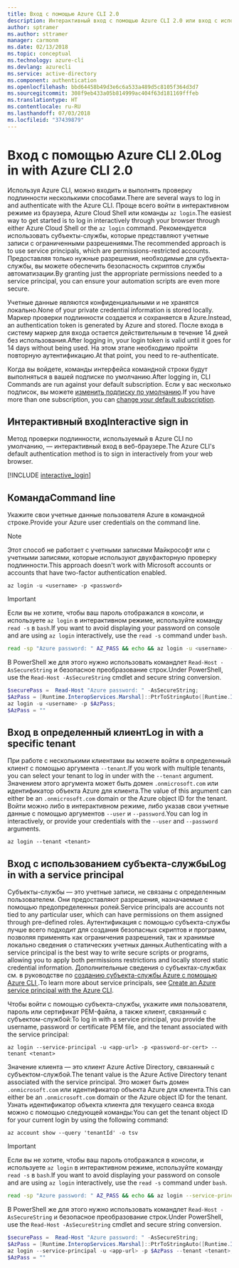 ```yaml
---
title: Вход с помощью Azure CLI 2.0
description: Интерактивный вход с помощью Azure CLI 2.0 или вход с использованием локальных учетных данных
author: sptramer
ms.author: sttramer
manager: carmonm
ms.date: 02/13/2018
ms.topic: conceptual
ms.technology: azure-cli
ms.devlang: azurecli
ms.service: active-directory
ms.component: authentication
ms.openlocfilehash: bbd64458b49d3e6c6a533a489d5c8105f364d3d7
ms.sourcegitcommit: 308f9eb433a05b814999ac404f63d181169fffeb
ms.translationtype: HT
ms.contentlocale: ru-RU
ms.lasthandoff: 07/03/2018
ms.locfileid: "37439879"
---
```

# <a name="log-in-with-azure-cli-20"></a><span data-ttu-id="5c628-103">Вход с помощью Azure CLI 2.0</span><span class="sxs-lookup"><span data-stu-id="5c628-103">Log in with Azure CLI 2.0</span></span>

<span data-ttu-id="5c628-104">Используя Azure CLI, можно входить и выполнять проверку подлинности несколькими способами.</span><span class="sxs-lookup"><span data-stu-id="5c628-104">There are several ways to log in and authenticate with the Azure CLI.</span></span> <span data-ttu-id="5c628-105">Проще всего войти в интерактивном режиме из браузера, Azure Cloud Shell или команды `az login`.</span><span class="sxs-lookup"><span data-stu-id="5c628-105">The easiest way to get started is to log in interactively through your browser through either Azure Cloud Shell or the `az login` command.</span></span>
<span data-ttu-id="5c628-106">Рекомендуется использовать субъекты-службы, которые представляют учетные записи с ограниченными разрешениями.</span><span class="sxs-lookup"><span data-stu-id="5c628-106">The recommended approach is to use service principals, which are permissions-restricted accounts.</span></span> <span data-ttu-id="5c628-107">Предоставляя только нужные разрешения, необходимые для субъекта-службы, вы можете обеспечить безопасность скриптов службы автоматизации.</span><span class="sxs-lookup"><span data-stu-id="5c628-107">By granting just the appropriate permissions needed to a service principal, you can ensure your automation scripts are even more secure.</span></span>

<span data-ttu-id="5c628-108">Учетные данные являются конфиденциальными и не хранятся локально.</span><span class="sxs-lookup"><span data-stu-id="5c628-108">None of your private credential information is stored locally.</span></span> <span data-ttu-id="5c628-109">Маркер проверки подлинности создается и сохраняется в Azure.</span><span class="sxs-lookup"><span data-stu-id="5c628-109">Instead, an authentication token is generated by Azure and stored.</span></span> <span data-ttu-id="5c628-110">После входа в систему маркер для входа остается действительным в течение 14 дней без использования.</span><span class="sxs-lookup"><span data-stu-id="5c628-110">After logging in, your login token is valid until it goes for 14 days without being used.</span></span> <span data-ttu-id="5c628-111">На этом этапе необходимо пройти повторную аутентификацию.</span><span class="sxs-lookup"><span data-stu-id="5c628-111">At that point, you need to re-authenticate.</span></span>

<span data-ttu-id="5c628-112">Когда вы войдете, команды интерфейса командной строки будут выполняться в вашей подписке по умолчанию.</span><span class="sxs-lookup"><span data-stu-id="5c628-112">After logging in, CLI Commands are run against your default subscription.</span></span> <span data-ttu-id="5c628-113">Если у вас несколько подписок, вы можете [изменить подписку по умолчанию](manage-azure-subscriptions-azure-cli.md).</span><span class="sxs-lookup"><span data-stu-id="5c628-113">If you have more than one subscription, you can [change your default subscription](manage-azure-subscriptions-azure-cli.md).</span></span>

## <a name="interactive-sign-in"></a><span data-ttu-id="5c628-114">Интерактивный вход</span><span class="sxs-lookup"><span data-stu-id="5c628-114">Interactive sign in</span></span>

<span data-ttu-id="5c628-115">Метод проверки подлинности, используемый в Azure CLI по умолчанию, — интерактивный вход в веб-браузере.</span><span class="sxs-lookup"><span data-stu-id="5c628-115">The Azure CLI's default authentication method is to sign in interactively from your web browser.</span></span>

[!INCLUDE [interactive_login](includes/interactive-login.md)]

## <a name="command-line"></a><span data-ttu-id="5c628-116">Команда</span><span class="sxs-lookup"><span data-stu-id="5c628-116">Command line</span></span>

<span data-ttu-id="5c628-117">Укажите свои учетные данные пользователя Azure в командной строке.</span><span class="sxs-lookup"><span data-stu-id="5c628-117">Provide your Azure user credentials on the command line.</span></span>

> [!Note]
> <span data-ttu-id="5c628-118">Этот способ не работает с учетными записями Майкрософт или с учетными записями, которые используют двухфакторную проверку подлинности.</span><span class="sxs-lookup"><span data-stu-id="5c628-118">This approach doesn't work with Microsoft accounts or accounts that have two-factor authentication enabled.</span></span>

```azurecli
az login -u <username> -p <password>
```

> [!IMPORTANT]
> <span data-ttu-id="5c628-119">Если вы не хотите, чтобы ваш пароль отображался в консоли, и используете `az login` в интерактивном режиме, используйте команду `read -s` в `bash`.</span><span class="sxs-lookup"><span data-stu-id="5c628-119">If you want to avoid displaying your password on console and are using `az login` interactively, use the `read -s` command under `bash`.</span></span>
> 
> ```bash
> read -sp "Azure password: " AZ_PASS && echo && az login -u <username> -p $AZ_PASS
> ```
>
> <span data-ttu-id="5c628-120">В PowerShell же для этого нужно использовать командлет `Read-Host -AsSecureString` и безопасное преобразование строк.</span><span class="sxs-lookup"><span data-stu-id="5c628-120">Under PowerShell, use the `Read-Host -AsSecureString` cmdlet and secure string conversion.</span></span>
> 
> ```powershell
> $securePass =  Read-Host "Azure password: " -AsSecureString;
> $AzPass = [Runtime.InteropServices.Marshal]::PtrToStringAuto([Runtime.InteropServices.Marshal]::SecureStringToBSTR($securePass));
> az login -u <username> -p $AzPass;
> $AzPass = ""
> ```

## <a name="log-in-with-a-specific-tenant"></a><span data-ttu-id="5c628-121">Вход в определенный клиент</span><span class="sxs-lookup"><span data-stu-id="5c628-121">Log in with a specific tenant</span></span>

<span data-ttu-id="5c628-122">При работе с несколькими клиентами вы можете войти в определенный клиент с помощью аргумента `--tenant`.</span><span class="sxs-lookup"><span data-stu-id="5c628-122">If you work with multiple tenants, you can select your tenant to log in under with the `--tenant` argument.</span></span> <span data-ttu-id="5c628-123">Значением этого аргумента может быть домен `.onmicrosoft.com` или идентификатор объекта Azure для клиента.</span><span class="sxs-lookup"><span data-stu-id="5c628-123">The value of this argument can either be an `.onmicrosoft.com` domain or the Azure object ID for the tenant.</span></span> <span data-ttu-id="5c628-124">Войти можно либо в интерактивном режиме, либо указав свои учетные данные с помощью аргументов `--user` и `--password`.</span><span class="sxs-lookup"><span data-stu-id="5c628-124">You can log in interactively, or provide your credentials with the `--user` and `--password` arguments.</span></span> 

```azurecli
az login --tenant <tenant>
```

## <a name="log-in-with-a-service-principal"></a><span data-ttu-id="5c628-125">Вход с использованием субъекта-службы</span><span class="sxs-lookup"><span data-stu-id="5c628-125">Log in with a service principal</span></span>

<span data-ttu-id="5c628-126">Субъекты-службы — это учетные записи, не связаны с определенным пользователем. Они предоставляют разрешения, назначаемые с помощью предопределенных ролей.</span><span class="sxs-lookup"><span data-stu-id="5c628-126">Service principals are accounts not tied to any particular user, which can have permissions on them assigned through pre-defined roles.</span></span> <span data-ttu-id="5c628-127">Аутентификация с помощью субъекта-службы лучше всего подходит для создания безопасных скриптов и программ, позволяя применять как ограничения разрешений, так и хранимые локально сведения о статических учетных данных.</span><span class="sxs-lookup"><span data-stu-id="5c628-127">Authenticating with a service principal is the best way to write secure scripts or programs, allowing you to apply both permissions restrictions and locally stored static credential information.</span></span> <span data-ttu-id="5c628-128">Дополнительные сведения о субъектах-службах см. в руководстве по [созданию субъекта-службы Azure с помощью Azure CLI ](create-an-azure-service-principal-azure-cli.md).</span><span class="sxs-lookup"><span data-stu-id="5c628-128">To learn more about service principals, see [Create an Azure service principal with the Azure CLI](create-an-azure-service-principal-azure-cli.md).</span></span>

<span data-ttu-id="5c628-129">Чтобы войти с помощью субъекта-службы, укажите имя пользователя, пароль или сертификат PEM-файла, а также клиент, связанный с субъектом-службой:</span><span class="sxs-lookup"><span data-stu-id="5c628-129">To log in with a service principal, you provide the username, password or certificate PEM file, and the tenant associated with the service principal:</span></span>

```azurecli
az login --service-principal -u <app-url> -p <password-or-cert> --tenant <tenant>
```

<span data-ttu-id="5c628-130">Значение клиента — это клиент Azure Active Directory, связанный с субъектом-службой.</span><span class="sxs-lookup"><span data-stu-id="5c628-130">The tenant value is the Azure Active Directory tenant associated with the service principal.</span></span> <span data-ttu-id="5c628-131">Это может быть домен `.onmicrosoft.com` или идентификатор объекта Azure для клиента.</span><span class="sxs-lookup"><span data-stu-id="5c628-131">This can either be an `.onmicrosoft.com` domain or the Azure object ID for the tenant.</span></span>
<span data-ttu-id="5c628-132">Узнать идентификатор объекта клиента для текущего сеанса входа можно с помощью следующей команды:</span><span class="sxs-lookup"><span data-stu-id="5c628-132">You can get the tenant object ID for your current login by using the following command:</span></span>

```azurecli-interactive
az account show --query 'tenantId' -o tsv
```

> [!IMPORTANT]
> <span data-ttu-id="5c628-133">Если вы не хотите, чтобы ваш пароль отображался в консоли, и используете `az login` в интерактивном режиме, используйте команду `read -s` в `bash`.</span><span class="sxs-lookup"><span data-stu-id="5c628-133">If you want to avoid displaying your password on console and are using `az login` interactively, use the `read -s` command under `bash`.</span></span>
> 
> ```bash
> read -sp "Azure password: " AZ_PASS && echo && az login --service-principal -u <app-url> -p $AZ_PASS --tenant <tenant>
> ```
>
> <span data-ttu-id="5c628-134">В PowerShell же для этого нужно использовать командлет `Read-Host -AsSecureString` и безопасное преобразование строк.</span><span class="sxs-lookup"><span data-stu-id="5c628-134">Under PowerShell, use the `Read-Host -AsSecureString` cmdlet and secure string conversion.</span></span>
> 
> ```powershell
> $securePass =  Read-Host "Azure password: " -AsSecureString;
> $AzPass = [Runtime.InteropServices.Marshal]::PtrToStringAuto([Runtime.InteropServices.Marshal]::SecureStringToBSTR($securePass));
> az login --service-principal -u <app-url> -p $AzPass --tenant <tenant>;
> $AzPass = ""
> ```
